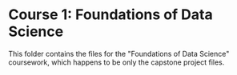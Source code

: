 # Course 1: Foundations of Data Science
This folder contains the files for the "Foundations of Data Science" coursework, which happens to be only the capstone project files.
